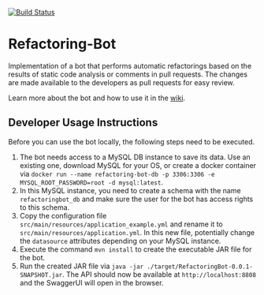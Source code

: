 [![Build Status](https://travis-ci.org/Refactoring-Bot/Refactoring-Bot.svg?branch=master)](https://travis-ci.org/Refactoring-Bot/Refactoring-Bot)

# Refactoring-Bot

Implementation of a bot that performs automatic refactorings based on the results of static code analysis or comments in pull requests. The changes are made available to the developers as pull requests for easy review.

Learn more about the bot and how to use it in the [wiki](https://github.com/Refactoring-Bot/Refactoring-Bot/wiki).

## Developer Usage Instructions

Before you can use the bot locally, the following steps need to be executed.

1. The bot needs access to a MySQL DB instance to save its data. Use an existing one, download MySQL for your OS, or create a docker container via `docker run --name refactoring-bot-db -p 3306:3306 -e MYSQL_ROOT_PASSWORD=root -d mysql:latest`.
2. In this MySQL instance, you need to create a schema with the name `refactoringbot_db` and make sure the user for the bot has access rights to this schema.
3. Copy the configuration file `src/main/resources/application_example.yml` and rename it to `src/main/resources/application.yml`. In this new file, potentially change the `datasource` attributes depending on your MySQL instance.
4. Execute the command `mvn install` to create the executable JAR file for the bot.
5. Run the created JAR file via `java -jar ./target/RefactoringBot-0.0.1-SNAPSHOT.jar`. The API should now be available at `http://localhost:8808` and the SwaggerUI will open in the browser.
